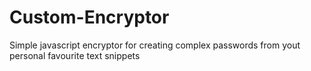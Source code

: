 # Custom-Encryptor
Simple javascript encryptor for creating complex passwords from yout personal favourite text snippets
